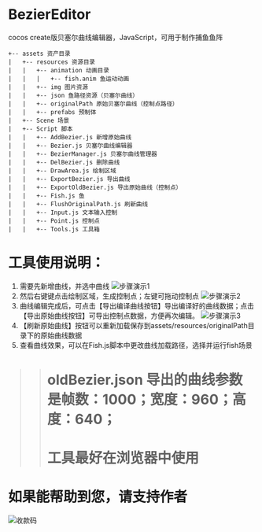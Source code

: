 # BezierEditor
 cocos create版贝塞尔曲线编辑器，JavaScript，可用于制作捕鱼鱼阵
```
+-- assets 资产目录
|   +-- resources 资源目录
|   |   +-- animation 动画目录
|   |   |   +-- fish.anim 鱼运动动画
|   |   +-- img 图片资源
|   |   +-- json 鱼路径资源（贝塞尔曲线）
|   |   +-- originalPath 原始贝塞尔曲线（控制点路径）
|   |   +-- prefabs 预制体
|   +-- Scene 场景
|   +-- Script 脚本
|   |   +-- AddBezier.js 新增原始曲线
|   |   +-- Bezier.js 贝塞尔曲线编辑器
|   |   +-- BezierManager.js 贝塞尔曲线管理器
|   |   +-- DelBezier.js 删除曲线
|   |   +-- DrawArea.js 绘制区域
|   |   +-- ExportBezier.js 导出曲线
|   |   +-- ExportOldBezier.js 导出原始曲线（控制点）
|   |   +-- Fish.js 鱼
|   |   +-- FlushOriginalPath.js 刷新曲线
|   |   +-- Input.js 文本输入控制
|   |   +-- Point.js 控制点
|   |   +-- Tools.js 工具箱
```

# 工具使用说明：
1. 需要先新增曲线，并选中曲线
  ![步骤演示1](https://www.freedominfo.club/Img/Bezier/step1.png)
2. 然后右键键点击绘制区域，生成控制点；左键可拖动控制点
  ![步骤演示2](https://www.freedominfo.club/Img/Bezier/step2.png)
3. 曲线编辑完成后，可点击【导出编译曲线按钮】导出编译好的曲线数据；点击【导出原始曲线按钮】可导出控制点数据，方便再次编辑。
  ![步骤演示3](https://www.freedominfo.club/Img/Bezier/step3.png)
4. 【刷新原始曲线】按钮可以重新加载保存到assets/resources/originalPath目录下的原始曲线数据
5. 查看曲线效果，可以在Fish.js脚本中更改曲线加载路径，选择并运行fish场景
> > # oldBezier.json 导出的曲线参数是帧数：1000；宽度：960；高度：640；
> > # 工具最好在浏览器中使用
# 如果能帮助到您，请支持作者
  ![收款码](https://www.freedominfo.club/Img/Bezier/my.png)